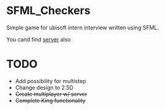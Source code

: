 # SFML_Checkers
Simple game for ubisoft intern interview written using SFML.

You cand find [server](https://github.com/supaflyENJOY/Node_Checkers) also

# TODO
- Add possibility for multistep
- Change design to 2.5D
- ~~Create multiplayer w/ server~~
- ~~Complete King functionality~~
